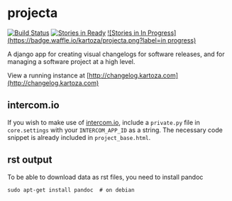 projecta
================

[![Build Status](https://travis-ci.org/kartoza/projecta.svg?branch=develop)](https://travis-ci.org/kartoza/projecta)
[![Stories in Ready](https://badge.waffle.io/kartoza/projecta.png?label=ready)](http://waffle.io/kartoza/projecta)
[![Stories in In Progress](https://badge.waffle.io/kartoza/projecta.png?label=in progress)](http://waffle.io/kartoza/projecta)


A django app for creating visual changelogs for software releases, and for managing a software project at a high level.

View a running instance at [http://changelog.kartoza.com](http://changelog.kartoza.com)

intercom.io
-----------
If you wish to make use of [intercom.io](https://www.intercom.io), include a
`private.py` file in `core.settings` with your `INTERCOM_APP_ID` as a string.
The necessary code snippet is already included in `project_base.html`.

rst output
----------
To be able to download data as rst files, you need to install pandoc

    sudo apt-get install pandoc  # on debian
